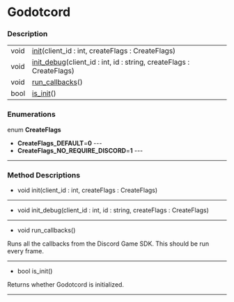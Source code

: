 # Godotcord


### Description



| | |
----|----
void|[init](#init)(client_id : int, createFlags : CreateFlags)
void|[init_debug](#init_debug)(client_id : int, id : string, createFlags : CreateFlags)
void|[run_callbacks](#run_callbacks)()
bool|[is_init](#is_init)()

### Enumerations

enum **CreateFlags**

* **CreateFlags_DEFAULT**=**0** --- 
* **CreateFlags_NO_REQUIRE_DISCORD**=**1** --- 

----
### Method Descriptions

* <a name="init"></a> void init(client_id : int, createFlags : CreateFlags)



----
* <a name="init_debug"></a> void init_debug(client_id : int, id : string, createFlags : CreateFlags)



----
* <a name="run_callbacks"></a> void run_callbacks()

Runs all the callbacks from the Discord Game SDK.
                This should be run every frame.

----
* <a name="is_init"></a> bool is_init()

Returns whether Godotcord is initialized.

----
